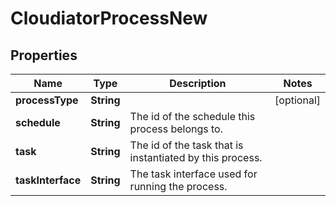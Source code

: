 
# CloudiatorProcessNew

## Properties
Name | Type | Description | Notes
------------ | ------------- | ------------- | -------------
**processType** | **String** |  |  [optional]
**schedule** | **String** | The id of the schedule this process belongs to. | 
**task** | **String** | The id of the task that is instantiated by this process. | 
**taskInterface** | **String** | The task interface used for running the process. | 



